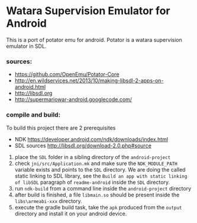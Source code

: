 Watara Supervision Emulator for Android
==============

This is a port of potator emu for android. Potator is a watara supervision emulator in SDL.

### sources:
* https://github.com/OpenEmu/Potator-Core
* http://en.wildservices.net/2013/10/making-libsdl-2-apps-on-android.html
* http://libsdl.org
* http://supermariowar-android.googlecode.com/

### compile and build:

To build this project there are 2 prerequisites

- NDK https://developer.android.com/ndk/downloads/index.html
- SDL sources http://libsdl.org/download-2.0.php#source

1. place the `SDL` folder in a sibling directory of the `android-project`
2. check `jni/src/Application.mk` and make sure the `NDK_MODULE_PATH` variable exists and points to the `SDL` directory. We are doing the called static linking to SDL library, see the `Build an app with static linking of libSDL` paragraph of `readme-android` inside the `SDL` directory.
3. run `ndk-build` from a command line inside the `android-project` directory
4. after build is finished, a file `libmain.so` should be present inside the `libs\armeabi-xxx` directory.
5. execute the gradle build task, take the `apk` produced from the `output` directory and install it on your android device.
